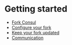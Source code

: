 # Getting started

* [Fork Consul](create.md)
* [Configure your fork](configuration.md)
* [Keep your fork updated](update.md)
* [Communication](communication.md)

